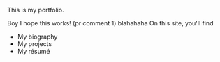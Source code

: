 This is my portfolio.

Boy I hope this works! (pr comment 1)
blahahaha
On this site, you'll find

- My biography
- My projects
- My résumé
